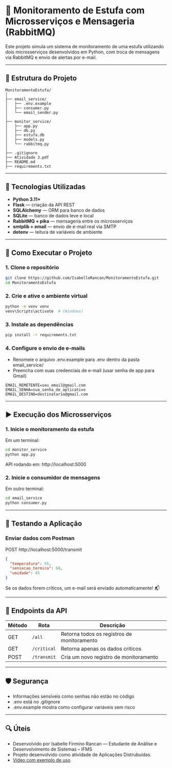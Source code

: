 # 🌱 Monitoramento de Estufa com Microsserviços e Mensageria (RabbitMQ)

Este projeto simula um sistema de monitoramento de uma estufa utilizando dois microsserviços desenvolvidos em Python, com troca de mensagens via RabbitMQ e envio de alertas por e-mail.

---

## 🧩 Estrutura do Projeto
```text
MonitoramentoEstufa/
│
├── email_service/
│   ├── .env.example
│   ├── consumer.py
│   └── email_sender.py
│
├── monitor_service/
│   ├── app.py
│   ├── db.py
│   ├── estufa.db
│   ├── models.py
│   └── rabbitmq.py
│
├── .gitignore
├── Atividade 3.pdf
├── README.md
├── requirements.txt
```

---

## 🔧 Tecnologias Utilizadas

- **Python 3.11+**
- **Flask** — criação da API REST
- **SQLAlchemy** — ORM para banco de dados
- **SQLite** — banco de dados leve e local
- **RabbitMQ + pika** — mensageria entre os microsserviços
- **smtplib + email** — envio de e-mail real via SMTP
- **dotenv** — leitura de variáveis de ambiente

---

## 🚀 Como Executar o Projeto

### 1. Clone o repositório
```bash
git clone https://github.com/IsabelleRancan/MonitoramentoEstufa.git
cd MonitoramentoEstufa
```

### 2. Crie e ative o ambiente virtual
```bash
python -m venv venv
venv\Scripts\activate  # (Windows)
```

### 3. Instale as dependências
```bash
pip install -r requirements.txt
```

### 4. Configure o envio de e-mails
- Renomeie o arquivo .env.example para .env dentro da pasta email_service/
- Preencha com suas credenciais de e-mail (usar senha de app para Gmail)

```text
EMAIL_REMETENTE=seu_email@gmail.com
EMAIL_SENHA=sua_senha_de_aplicativo
EMAIL_DESTINO=destinatario@gmail.com
```

---

## ▶️ Execução dos Microsserviços

### 1. Inicie o monitoramento da estufa
Em um terminal:
``` bash
cd monitor_service
python app.py
```
API rodando em: http://localhost:5000

### 2. Inicie o consumidor de mensagens
Em outro terminal:
``` bash
cd email_service
python consumer.py
```

---

## 🧪 Testando a Aplicação

### Enviar dados com Postman
POST http://localhost:5000/transmit
``` json 
{
  "temperatura": 55,
  "sensacao_termica": 68,
  "umidade": 45
}
```
Se os dados forem críticos, um e-mail será enviado automaticamente! 📬

---

## 📌 Endpoints da API

| Método | Rota            | Descrição                                   |
| ------ | --------------- | ------------------------------------------- |
| GET    | `/all`          | Retorna todos os registros de monitoramento |
| GET    | `/critical`     | Retorna apenas os dados críticos            |
| POST   | `/transmit`     | Cria um novo registro de monitoramento      |

---

## 🛡️ Segurança
- Informações sensíveis como senhas não estão no código
- .env está no .gitignore
- .env.example mostra como configurar variáveis sem risco

---

## 🔍 Úteis

- Desenvolvido por Isabelle Firmino Rancan — Estudante de Análise e Desenvolvimento de Sistemas – IFMS
- Projeto desenvolvido como atividade de Aplicações Distrubuídas.
- [Vídeo com exemplo de uso](https://drive.google.com/file/d/1496gNBDO5gTi0tto56tnesIvOCCazW3L/view?usp=sharing)